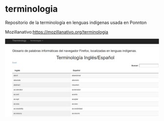 # terminologia
Repositorio de la terminología en lenguas indígenas usada en Ponnton

Mozillanativo:https://mozillanativo.org/terminologia


![](img/terminologia.jpg)
